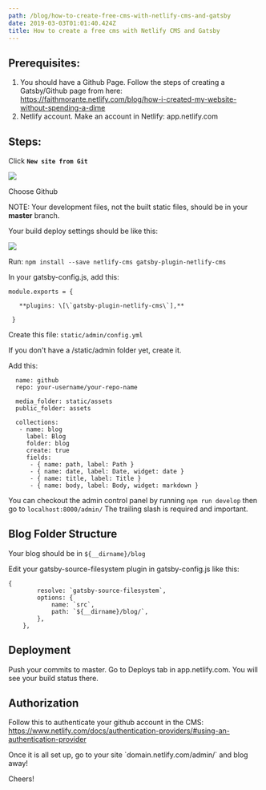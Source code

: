 ```yaml
---
path: /blog/how-to-create-free-cms-with-netlify-cms-and-gatsby
date: 2019-03-03T01:01:40.424Z
title: How to create a free cms with Netlify CMS and Gatsby
---
```

## Prerequisites:

1. You should have a Github Page. Follow the steps of creating a Gatsby/Github page from here: <https://faithmorante.netlify.com/blog/how-i-created-my-website-without-spending-a-dime>
2. Netlify account. Make an account in Netlify: app.netlify.com

## Steps:

Click **`New site from Git`**

![](/assets/netlify1.jpg)

Choose Github

NOTE: Your development files, not the built static files, should be in your **master** branch.

Your build deploy settings should be like this:

![](/assets/netlify2.jpg)

Run:
`npm install --save netlify-cms gatsby-plugin-netlify-cms`

In your gatsby-config.js, add this:

``` 
module.exports = {

   **plugins: \[\`gatsby-plugin-netlify-cms\`],**

 }
```

Create this file:
`static/admin/config.yml`

If you don't have a /static/admin folder yet, create it.

Add this:

```backend:
  name: github
  repo: your-username/your-repo-name

  media_folder: static/assets
  public_folder: assets

  collections:
   - name: blog
     label: Blog
     folder: blog
     create: true
     fields:
      - { name: path, label: Path }
      - { name: date, label: Date, widget: date }
      - { name: title, label: Title }
      - { name: body, label: Body, widget: markdown }
```

You can checkout the admin control panel by running `npm run develop` then go to `localhost:8000/admin/` The trailing slash is required and important.

## Blog Folder Structure

Your blog should be in `${__dirname}/blog`

Edit your gatsby-source-filesystem plugin in gatsby-config.js like this:

```
{
        resolve: `gatsby-source-filesystem`,
        options: {
            name: `src`,
            path: `${__dirname}/blog/`,
        },
    },
```

## Deployment

Push your commits to master. Go to Deploys tab in app.netlify.com. You will see your build status there.


## Authorization

Follow this to authenticate your github account in the CMS: <https://www.netlify.com/docs/authentication-providers/#using-an-authentication-provider>

Once it is all set up, go to your site \`domain.netlify.com/admin/\` and blog away!


Cheers!
